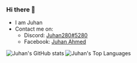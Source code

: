 ### Hi there 👋

- I am Juhan
- Contact me on:
  - Discord: [Juhan280#5280](https://discord.com/users/748758747861745796)
  - Facebook: [Juhan Ahmed](https://www.facebook.com/juhan.ahmed.2007)

![Juhan's GitHub stats](https://github-readme-stats.vercel.app/api?username=Juhan280&theme=react&show_icons=true&bg_color=090909&hide_border=true&count_private=true)
![Juhan's Top Languages](https://denvercoder1-github-readme-stats.vercel.app/api/top-langs/?username=Juhan280&langs_count=8&layout=compact&theme=react&hide_border=true&bg_color=090909)
